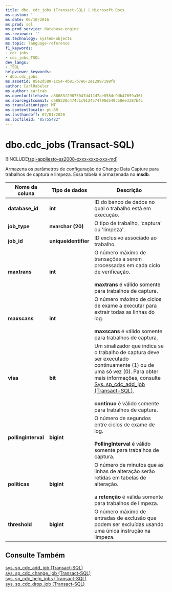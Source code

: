 ```yaml
---
title: dbo. cdc_jobs (Transact-SQL) | Microsoft Docs
ms.custom: ''
ms.date: 06/10/2016
ms.prod: sql
ms.prod_service: database-engine
ms.reviewer: ''
ms.technology: system-objects
ms.topic: language-reference
f1_keywords:
- cdc_jobs
- cdc_jobs_TSQL
dev_langs:
- TSQL
helpviewer_keywords:
- dbo.cdc_jobs
ms.assetid: 85e2d580-1c54-4b81-b7e6-2e12997199fd
author: CarlRabeler
ms.author: carlrab
ms.openlocfilehash: a88683f29875047d412d7ae858dc9db47659a36f
ms.sourcegitcommit: da88320c474c1c9124574f90d549c50ee3387b4c
ms.translationtype: MT
ms.contentlocale: pt-BR
ms.lasthandoff: 07/01/2020
ms.locfileid: "85755482"
---
```

# <a name="dbocdc_jobs-transact-sql"></a>dbo.cdc_jobs (Transact-SQL)
[!INCLUDE[tsql-appliesto-ss2008-xxxx-xxxx-xxx-md](../../includes/applies-to-version/sqlserver.md)]

  Armazena os parâmetros de configuração do Change Data Capture para trabalhos de captura e limpeza. Essa tabela é armazenada no **msdb**.  
  
 
  
|Nome da coluna|Tipo de dados|Descrição|  
|-----------------|---------------|-----------------|  
|**database_id**|**int**|ID do banco de dados no qual o trabalho está em execução.|  
|**job_type**|**nvarchar (20)**|O tipo de trabalho, 'captura' ou 'limpeza'.|  
|**job_id**|**uniqueidentifier**|ID exclusivo associado ao trabalho.|  
|**maxtrans**|**int**|O número máximo de transações a serem processadas em cada ciclo de verificação.<br /><br /> **maxtrans** é válido somente para trabalhos de captura.|  
|**maxscans**|**int**|O número máximo de ciclos de exame a executar para extrair todas as linhas do log.  <br /><br /> **maxscans** é válido somente para trabalhos de captura.|  
|**visa**|**bit**|Um sinalizador que indica se o trabalho de captura deve ser executado continuamente (1) ou de uma só vez (0). Para obter mais informações, consulte [Sys. sp_cdc_add_job &#40;Transact-SQL&#41;](../../relational-databases/system-stored-procedures/sys-sp-cdc-add-job-transact-sql.md).<br /><br /> **contínuo** é válido somente para trabalhos de captura.|  
|**pollinginterval**|**bigint**|O número de segundos entre ciclos de exame de log.<br /><br /> **PollingInterval** é válido somente para trabalhos de captura.|  
|**políticas**|**bigint**|O número de minutos que as linhas de alteração serão retidas em tabelas de alteração.<br /><br /> a **retenção** é válida somente para trabalhos de limpeza.|  
|**threshold**|**bigint**|O número máximo de entradas de exclusão que podem ser excluídas usando uma única instrução na limpeza.|  
  
## <a name="see-also"></a>Consulte Também  
 [sys. sp_cdc_add_job &#40;Transact-SQL&#41;](../../relational-databases/system-stored-procedures/sys-sp-cdc-add-job-transact-sql.md)   
 [sys. sp_cdc_change_job &#40;Transact-SQL&#41;](../../relational-databases/system-stored-procedures/sys-sp-cdc-change-job-transact-sql.md)   
 [sys. sp_cdc_help_jobs &#40;Transact-SQL&#41;](../../relational-databases/system-stored-procedures/sys-sp-cdc-help-jobs-transact-sql.md)   
 [sys. sp_cdc_drop_job &#40;Transact-SQL&#41;](../../relational-databases/system-stored-procedures/sys-sp-cdc-drop-job-transact-sql.md)  
  
  
